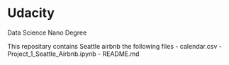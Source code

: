 # Udacity
Data Science Nano Degree

This repositary contains Seattle airbnb the following files
    - calendar.csv 
    - Project_1_Seattle_Airbnb.ipynb
    - README.md 
    

